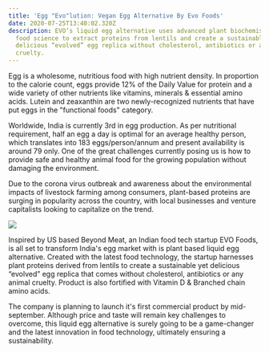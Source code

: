 ```yaml
---
title: 'Egg "Evo"lution: Vegan Egg Alternative By Evo Foods'
date: 2020-07-25T13:40:02.320Z
description: EVO’s liquid egg alternative uses advanced plant biochemistry and
  food science to extract proteins from lentils and create a sustainable yet
  delicious “evolved” egg replica without cholesterol, antibiotics or any animal
  cruelty.
---
```

Egg is a wholesome, nutritious food with high nutrient density. In proportion to the calorie count, eggs provide 12% of the Daily Value for protein and a wide variety of other nutrients like vitamins, minerals & essential amino acids. Lutein and zeaxanthin are two newly-recognized nutrients that have put eggs in the "functional foods" category. 

Worldwide, India is currently 3rd in egg production. As per nutritional requirement, half an egg a day is optimal for an average healthy person, which translates into 183 eggs/person/annum and present availability is around 79 only. One of the great challenges currently posing us is how to provide safe and healthy animal food for the growing population without damaging the environment. 

Due to the corona virus outbreak and awareness about the environmental impacts of livestock farming among consumers, plant-based proteins are surging in popularity across the country, with local businesses and venture capitalists looking to capitalize on the trend.

![](/img/egg.jpg)

Inspired by US based Beyond Meat, an Indian food tech startup EVO Foods, is all set to transform India's egg market with is plant based liquid egg alternative.  Created with the latest food technology, the startup harnesses plant proteins derived from lentils to create a sustainable yet delicious “evolved” egg replica that comes without cholesterol, antibiotics or any animal cruelty. Product is also fortified with Vitamin D & Branched chain amino acids.

The company is planning to launch it's first commercial product by mid-september. Although price and taste will remain key challenges to overcome, this liquid egg alternative is surely going to be a game-changer and the latest innovation in food technology, ultimately ensuring a sustainability.